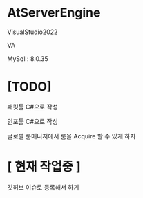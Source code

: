 # AtServerEngine


VisualStudio2022

VA

MySql : 8.0.35



# [TODO]

패킷툴 C#으로 작성

인포툴 C#으로 작성

글로벌 룸매니저에서 룸을 Acquire 할 수 있게 하자

# [ 현재 작업중 ]

깃허브 이슈로 등록해서 하기
